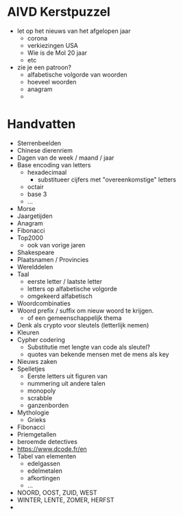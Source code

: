 # AIVD Kerstpuzzel

- let op het nieuws van het afgelopen jaar
    - corona
    - verkiezingen USA
    - Wie is de Mol 20 jaar
    - etc
- zie je een patroon?
    - alfabetische volgorde van woorden
    - hoeveel woorden
    - anagram
    - 


# Handvatten

- Sterrenbeelden
- Chinese dierenriem  
- Dagen van de week / maand / jaar
- Base encoding van letters
  - hexadecimaal
    - substitueer cijfers met "overeenkomstige" letters
  - octair
  - base 3
  - ...
- Morse
- Jaargetijden
- Anagram
- Fibonacci
- Top2000
  - ook van vorige jaren
- Shakespeare
- Plaatsnamen / Provincies
- Werelddelen
- Taal
  - eerste letter / laatste letter
  - letters op alfabetische volgorde
  - omgekeerd alfabetisch
- Woordcombinaties
- Woord prefix / suffix om nieuw woord te krijgen.
  - of een gemeenschappelijk thema
- Denk als crypto voor sleutels (letterlijk nemen)
- Kleuren
- Cypher codering
  - Substitutie met lengte van code als sleutel?
  - quotes van bekende mensen met de mens als key
- Nieuws zaken
- Spelletjes
  - Eerste letters uit figuren van
  - nummering uit andere talen
  - monopoly
  - scrabble
  - ganzenborden
- Mythologie
  - Grieks
- Fibonacci
- Priemgetallen
- beroemde detectives
- https://www.dcode.fr/en
- Tabel van elementen
  - edelgassen
  - edelmetalen
  - afkortingen
  - ...
- NOORD, OOST, ZUID, WEST
- WINTER, LENTE, ZOMER, HERFST
- 
